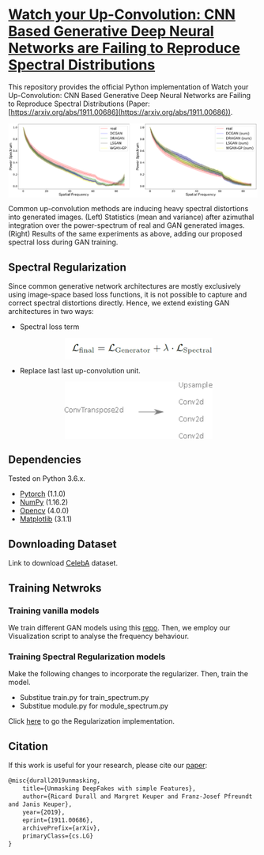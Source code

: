 # [Watch your Up-Convolution: CNN Based Generative Deep Neural Networks are Failing to Reproduce Spectral Distributions](https://arxiv.org/abs/1911.00686)

This repository provides the official Python implementation of Watch your Up-Convolution: CNN Based Generative Deep Neural Networks are Failing to Reproduce Spectral Distributions (Paper: [https://arxiv.org/abs/1911.00686](https://arxiv.org/abs/1911.00686)).

<img align="center" src="imgs/celeba.png" width="1000"/>

Common up-convolution methods are inducing
heavy spectral distortions into generated images. (Left)
Statistics (mean and variance) after azimuthal
integration over the power-spectrum of real and GAN generated images. 
(Right) Results of the same experiments as above, adding
our proposed spectral loss during GAN training.


## Spectral Regularization

Since common generative network architectures are
mostly exclusively using image-space based loss functions,
it is not possible to capture and correct spectral distortions
directly. Hence, we extend existing GAN architectures in two ways:

<ul>
  <li>Spectral loss term</li>
    <p align='center'>  
    <img align="center" src="imgs/formula.PNG" width="300"/>
    </p>
  <li>Replace last last up-convolution unit.</li>
    <p align='center'>  
    <img align="center" src="imgs/formula2.png" width="300"/>
    </p>
</ul>  

## Dependencies
Tested on Python 3.6.x.
* [Pytorch](https://pytorch.org/get-started/previous-versions/) (1.1.0)
* [NumPy](http://www.numpy.org/) (1.16.2)
* [Opencv](https://opencv.org/opencv-4-0/) (4.0.0)
* [Matplotlib](https://matplotlib.org/) (3.1.1)

## Downloading Dataset

Link to download [CelebA](http://mmlab.ie.cuhk.edu.hk/projects/CelebA.html) dataset.

## Training Netwroks

### Training vanilla models
We train different GAN models using this [repo](https://github.com/LynnHo/DCGAN-LSGAN-WGAN-GP-DRAGAN-Pytorch). Then, we employ our Visualization script to analyse the frequency behaviour.

### Training Spectral Regularization models
Make the following changes to incorporate the regularizer. Then, train the model.
<ul>
  <li>Substitue train.py for train_spectrum.py</li>
  <li>Substitue module.py for module_spectrum.py</li>
</ul>  

Click [here](/Experiments_Codes) to go the Regularization implementation.

##  Citation
If this work is useful for your research, please cite our [paper](https://arxiv.org/abs/1911.00686):
```
@misc{durall2019unmasking,
    title={Unmasking DeepFakes with simple Features},
    author={Ricard Durall and Margret Keuper and Franz-Josef Pfreundt and Janis Keuper},
    year={2019},
    eprint={1911.00686},
    archivePrefix={arXiv},
    primaryClass={cs.LG}
}
```
